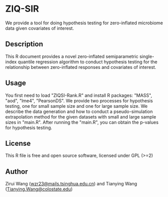 # ZIQ-SIR
We provide a tool for doing hypothesis testing for zero-inflated microbiome data given covariates of interest.
## Description
This R document provides a novel zero-inflated semiparametric single-index quantile regression algorithm to conduct hypothesis testing for the relationship between zero-inflated responses and covariates of interest.
## Usage
You first need to load "ZIQSI-Rank.R" and install R packages: "MASS", "aod", "lme4", "PearsonDS". We provide two processes for hypothesis testing, one for small sample size and one for large sample size. We describe the data generation and how to conduct a pseudo-simulation extrapolation method for the given datasets with small and large sample sizes in "main.R". After running the "main.R", you can obtain the p-values for hypothesis testing.

## License
This R file is free and open source software, licensed under GPL (>=2)

## Author
Zirui Wang (wzr23@mails.tsinghua.edu.cn) and Tianying Wang (Tianying.Wang@colostate.edu)
